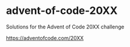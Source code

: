 # advent-of-code-20XX

Solutions for the Advent of Code 20XX challenge

https://adventofcode.com/20XX
